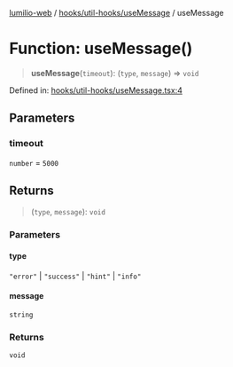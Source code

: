 [lumilio-web](../../../../modules.md) / [hooks/util-hooks/useMessage](../index.md) / useMessage

# Function: useMessage()

> **useMessage**(`timeout`): (`type`, `message`) => `void`

Defined in: [hooks/util-hooks/useMessage.tsx:4](https://github.com/EdwinZhanCN/Lumilio-Photos/blob/87d62aab38919e216231c72a6e5a6bce24754b5d/web/src/hooks/util-hooks/useMessage.tsx#L4)

## Parameters

### timeout

`number` = `5000`

## Returns

> (`type`, `message`): `void`

### Parameters

#### type

`"error"` | `"success"` | `"hint"` | `"info"`

#### message

`string`

### Returns

`void`
